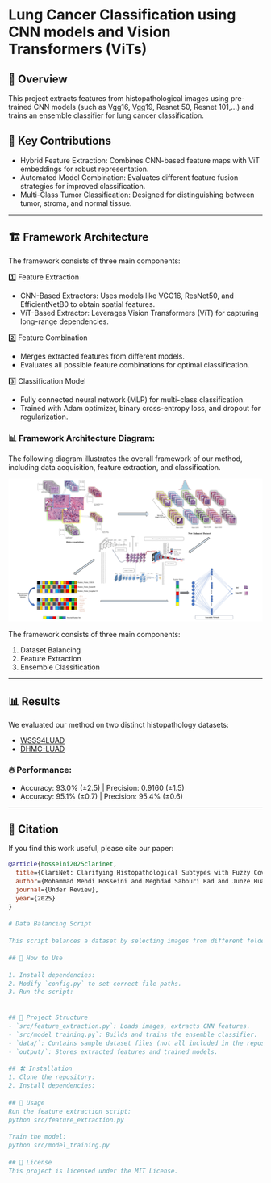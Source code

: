 # Lung Cancer Classification using CNN models and Vision Transformers (ViTs)

## 📌 Overview
This project extracts features from histopathological images using pre-trained CNN models (such as Vgg16, Vgg19, Resnet 50, Resnet 101,...) and trains an ensemble classifier for lung cancer classification.

## 🔑 Key Contributions
- Hybrid Feature Extraction: Combines CNN-based feature maps with ViT embeddings for robust representation.
- Automated Model Combination: Evaluates different feature fusion strategies for improved classification.
- Multi-Class Tumor Classification: Designed for distinguishing between tumor, stroma, and normal tissue.

---

## 🏗 Framework Architecture
The framework consists of three main components:

1️⃣ Feature Extraction  
   - CNN-Based Extractors: Uses models like VGG16, ResNet50, and EfficientNetB0 to obtain spatial features.  
   - ViT-Based Extractor: Leverages Vision Transformers (ViT) for capturing long-range dependencies.

2️⃣ Feature Combination  
   - Merges extracted features from different models.  
   - Evaluates all possible feature combinations for optimal classification.

3️⃣ Classification Model  
   - Fully connected neural network (MLP) for multi-class classification.  
   - Trained with Adam optimizer, binary cross-entropy loss, and dropout for regularization.

### 📊 Framework Architecture Diagram:
The following diagram illustrates the overall framework of our method, including data acquisition, feature extraction, and classification.

![Framework Architecture](https://github.com/MMehdiHo/ClariNet/blob/main/data/image/method.png)

The framework consists of three main components:
1. Dataset Balancing
2. Feature Extraction
3. Ensemble Classification

---

## 📊 Results
We evaluated our method on two distinct histopathology datasets:

- [WSSS4LUAD](https://wsss4luad.grand-challenge.org/WSSS4LUAD/)  
- [DHMC-LUAD](https://bmirds.github.io/LungCancer/)  

### 🔥 Performance:
- Accuracy: 93.0% (±2.5) | Precision: 0.9160 (±1.5)  
- Accuracy: 95.1% (±0.7) | Precision: 95.4% (±0.6)  

---

## 📜 Citation
If you find this work useful, please cite our paper:

```bibtex
@article{hosseini2025clarinet,
  title={ClariNet: Clarifying Histopathological Subtypes with Fuzzy Coverage Deep Ensemble Learning},
  author={Mohammad Mehdi Hosseini and Meghdad Sabouri Rad and Junze Huang and Rakesh Choudhary and Harmen Seizen and Ola El-Zammar and Saverio J. Carello and Michel Nasr and Bardia Yousefi Rodd},
  journal={Under Review},
  year={2025}
}

# Data Balancing Script

This script balances a dataset by selecting images from different folders.

## 📌 How to Use

1. Install dependencies:
2. Modify `config.py` to set correct file paths.
3. Run the script:


## 📂 Project Structure
- `src/feature_extraction.py`: Loads images, extracts CNN features.
- `src/model_training.py`: Builds and trains the ensemble classifier.
- `data/`: Contains sample dataset files (not all included in the repository).
- `output/`: Stores extracted features and trained models.

## 🛠 Installation
1. Clone the repository:
2. Install dependencies:

## 🚀 Usage
Run the feature extraction script:
python src/feature_extraction.py

Train the model:
python src/model_training.py

## 📜 License
This project is licensed under the MIT License.